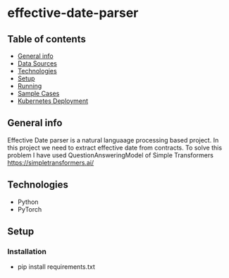 # effective-date-parser

## Table of contents
* [General info](#general-info)
* [Data Sources](#data-sources)
* [Technologies](#technologies)
* [Setup](#setup)
* [Running](#running)
* [Sample Cases](#sample-cases)
* [Kubernetes Deployment](#kubernetes-deployment)

## General info
Effective Date parser is a natural languaage processing based project. In this project we need to extract effective date from contracts. To solve this problem I have used QuestionAnsweringModel of Simple Transformers https://simpletransformers.ai/

## Technologies
* Python
* PyTorch

## Setup

### Installation 
* pip install requirements.txt



